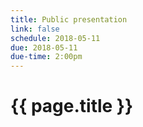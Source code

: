 ```yaml
---
title: Public presentation
link: false
schedule: 2018-05-11
due: 2018-05-11
due-time: 2:00pm
---
```

# {{ page.title }}

